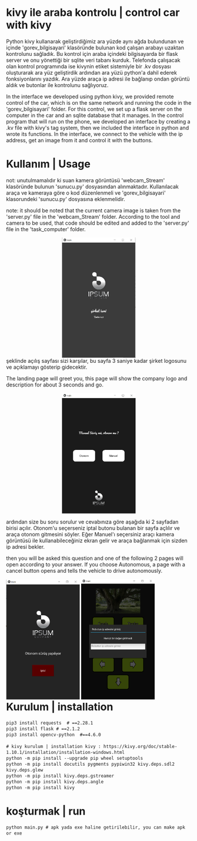 # kivy ile araba kontrolu | control car with kivy
Python kivy kullanarak geliştirdiğimiz ara yüzde aynı ağda bulundunan ve içinde 'gorev_bilgisayari' klasöründe bulunan kod çalışan arabayı uzaktan kontrolunu sağladık. Bu kontrol için araba içindeki bilgisayarda bir flask server ve onu yönettiği bir sqlite veri tabanı kurduk. Telefonda çalışacak olan kontrol programında ise kivynin etiket sistemiyle  bir .kv dosyası oluşturarak ara yüz geliştirdik ardından ara yüzü python'a dahil ederek fonksiyonlarını yazdık. Ara yüzde araça ip adresi ile bağlanıp ondan görüntü aldık ve butonlar ile kontrolunu sağlıyoruz.
   
In the interface we developed using python kivy, we provided remote control of the car, which is on the same network and running the code in the 'gorev_bilgisayari' folder. For this control, we set up a flask server on the computer in the car and an sqlite database that it manages. In the control program that will run on the phone, we developed an interface by creating a .kv file with kivy's tag system, then we included the interface in python and wrote its functions. In the interface, we connect to the vehicle with the ip address, get an image from it and control it with the buttons.

# Kullanım | Usage
not: unutulmamalıdır ki suan kamera görüntüsü 'webcam_Stream' klasöründe bulunun 'sunucu.py' dosyasından alınmaktadır. Kullanılacak araça ve kameraya göre o kod düzenlenmeli ve 'gorev_bilgisayari' klasorundeki 'sunucu.py' dosyasına eklenmelidir.

note: it should be noted that the current camera image is taken from the 'server.py' file in the 'webcam_Stream' folder. According to the tool and camera to be used, that code should be edited and added to the 'server.py' file in the 'task_computer' folder.

<div style="display:flex;width:100%;">
   <img src="https://github.com/umutkaanbaser/controlcarwithkivy/blob/main/github_images/ekle1.png" width="200" style="margin:auto;"/>
</div>
 şeklinde açılış sayfası sizi karşılar, bu sayfa 3 saniye kadar şirket logosunu ve açıklamayı gösterip gidecektir.
 
 The landing page will greet you, this page will show the company logo and description for about 3 seconds and go.
 
 <div style="display:flex;width:100%;">
   <img src="https://github.com/umutkaanbaser/controlcarwithkivy/blob/main/github_images/ekle2.png" width="200" style="margin:auto;"/>
</div>

ardından size bu soru sorulur ve cevabınıza göre aşağıda ki 2 sayfadan birisi açılır. Otonom'u seçerseniz iptal butonu bulanan bir sayfa açlılır ve araça otonom gitmesini söyler.
Eğer Manuel'ı seçersiniz araçı kamera görüntüsü ile kullanabileceğiniz ekran gelir ve araça bağlanmak için sizden ip adresi bekler.

then you will be asked this question and one of the following 2 pages will open according to your answer. If you choose Autonomous, a page with a cancel button opens and tells the vehicle to drive autonomously.

 <div style="float:left;width:100%;">
   <img src="https://github.com/umutkaanbaser/controlcarwithkivy/blob/main/github_images/ekle3.png" width="200" heigth="100" style="margin:auto;"/>
   <img src="https://github.com/umutkaanbaser/controlcarwithkivy/blob/main/github_images/ekle4.png" width="200" style="margin:auto;"/>
</div>

# Kurulum | installation
 ```
 pip3 install requests  # ==2.28.1
 pip3 install flask # ==2.1.2
 pip3 install opencv-python  #==4.6.0
 
 # kivy kurulum | installation kivy : https://kivy.org/doc/stable-1.10.1/installation/installation-windows.html
 python -m pip install --upgrade pip wheel setuptools
 python -m pip install docutils pygments pypiwin32 kivy.deps.sdl2 kivy.deps.glew
 python -m pip install kivy.deps.gstreamer
 python -m pip install kivy.deps.angle
 python -m pip install kivy
 ```
 # koşturmak | run 
 ```
 python main.py # apk yada exe haline getirilebilir, you can make apk or exe
 ```
 
